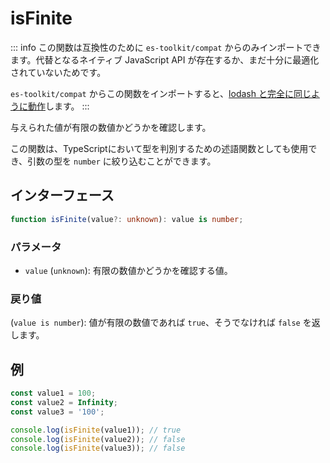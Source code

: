 # isFinite

::: info
この関数は互換性のために `es-toolkit/compat` からのみインポートできます。代替となるネイティブ JavaScript API が存在するか、まだ十分に最適化されていないためです。

`es-toolkit/compat` からこの関数をインポートすると、[lodash と完全に同じように動作](../../../compatibility.md)します。
:::

与えられた値が有限の数値かどうかを確認します。

この関数は、TypeScriptにおいて型を判別するための述語関数としても使用でき、引数の型を `number` に絞り込むことができます。

## インターフェース

```typescript
function isFinite(value?: unknown): value is number;
```

### パラメータ

- `value` (`unknown`): 有限の数値かどうかを確認する値。

### 戻り値

(`value is number`): 値が有限の数値であれば `true`、そうでなければ `false` を返します。

## 例

```typescript
const value1 = 100;
const value2 = Infinity;
const value3 = '100';

console.log(isFinite(value1)); // true
console.log(isFinite(value2)); // false
console.log(isFinite(value3)); // false
```
